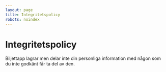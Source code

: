 ```yaml
---
layout: page
title: Integritetspolicy
robots: noindex
---
```


# Integritetspolicy

Biljettapp lagrar men delar inte din personliga information med någon som du inte godkänt får ta del av den.